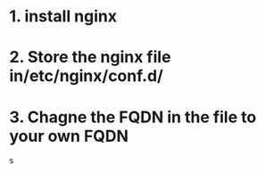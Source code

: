 # 1. install nginx

# 2. Store the nginx file in/etc/nginx/conf.d/

# 3. Chagne the FQDN in the file to your own FQDN
s